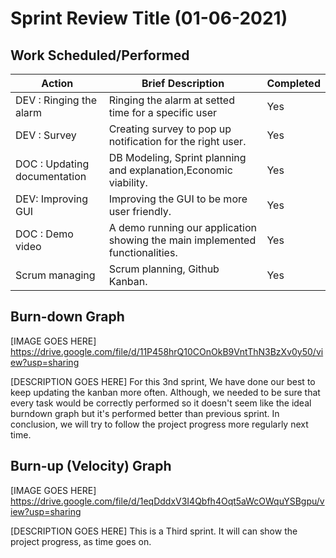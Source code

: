 # Sprint Review Title (01-06-2021)

## Work Scheduled/Performed

| Action  | Brief Description  | Completed  
|---------|---|---|
| DEV : Ringing the alarm | Ringing the alarm at setted time for a specific user  | Yes |
| DEV : Survey | Creating survey to pop up notification for the right user.  | Yes |
| DOC : Updating documentation |  DB Modeling, Sprint planning and explanation,Economic viability. |  Yes |
| DEV: Improving GUI | Improving the GUI to be more user friendly. | Yes |
| DOC : Demo video | A demo running our application showing the main implemented functionalities. | Yes |
| Scrum managing | Scrum planning, Github Kanban.  |  Yes |

## Burn-down Graph

[IMAGE GOES HERE]
https://drive.google.com/file/d/11P458hrQ10COnOkB9VntThN3BzXv0y50/view?usp=sharing

[DESCRIPTION GOES HERE]
For this 3nd sprint, We have done our best to keep updating the kanban more often. Although, we needed to be sure that every task would be correctly performed so it doesn't seem like the ideal burndown graph but it's performed better than previous sprint.
In conclusion, we will try to follow the project progress more regularly next time.

## Burn-up (Velocity) Graph
[IMAGE GOES HERE]
https://drive.google.com/file/d/1eqDddxV3I4Qbfh4Oqt5aWcOWquYSBgpu/view?usp=sharing

[DESCRIPTION GOES HERE]
This is a Third sprint. It will can show the project progress, as time goes on.
